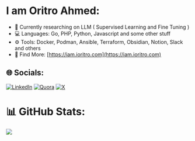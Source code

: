 # I am Oritro Ahmed:
- 🤖 Currently researching on LLM ( Supervised Learning and Fine Tuning ) <be>
- 💻 Languages: Go, PHP, Python, Javascript and some other stuff<be>
- ⚙️ Tools: Docker, Podman, Ansible, Terraform, Obsidian, Notion, Slack and others<be>
- 🔗 Find More: [https://iam.ioritro.com](https://iam.ioritro.com)


## 🌐 Socials:
[![LinkedIn](https://img.shields.io/badge/LinkedIn-%230077B5.svg?logo=linkedin&logoColor=white)](https://linkedin.com/in/oritromax) [![Quora](https://img.shields.io/badge/Quora-%23B92B27.svg?logo=Quora&logoColor=white)](https://quora.com/profile/Oritro-Ahmed-1) [![X](https://img.shields.io/badge/X-black.svg?logo=X&logoColor=white)](https://x.com/oritromax) 

# 📊 GitHub Stats:
![](https://github-readme-stats.vercel.app/api/top-langs/?username=oritromax&theme=dracula&hide_border=false&include_all_commits=true&count_private=true&layout=compact)

